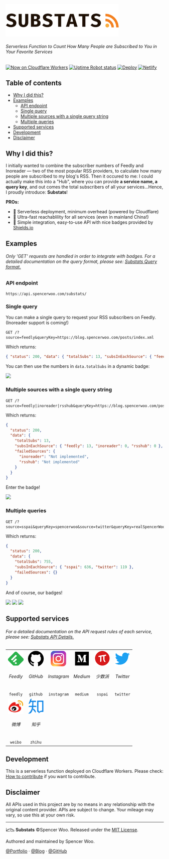 <img src="./docs/assets/substats.svg" alt="substats-logo" width="360px" height="auto" />

<h6>Serverless Function to Count How Many People are Subscribed to You in Your Favorite Services</h6>

[![Now on Cloudflare Workers](https://img.shields.io/badge/Now%20on-Cloudflare%20Workers-f38020?logo=cloudflare&logoColor=f38020)](https://api.spencerwoo.com/substats/)
[![Uptime Robot status](https://img.shields.io/uptimerobot/status/m784533782-966fa87a7f1afd93c9cc4e51?label=Status&color=00B0D8&logo=probot&logoColor=white)](https://stats.uptimerobot.com/92yjVTmk63/784533782)
[![Deploy](https://github.com/spencerwooo/Substats/workflows/Deploy/badge.svg)](https://github.com/spencerwooo/Substats/actions?query=workflow%3ADeploy)
[![Netlify](https://img.shields.io/netlify/34dba5ee-8e3f-4c0d-bc4e-1023f4a1c2ae?color=01ad9f&label=Docs&logo=netlify)](https://substats.spencerwoo.com/)

<h2>Table of contents</h2>

- [Why I did this?](#why-i-did-this)
- [Examples](#examples)
  - [API endpoint](#api-endpoint)
  - [Single query](#single-query)
  - [Multiple sources with a single query string](#multiple-sources-with-a-single-query-string)
  - [Multiple queries](#multiple-queries)
- [Supported services](#supported-services)
- [Development](#development)
- [Disclaimer](#disclaimer)

## Why I did this?

I initially wanted to combine the subscriber numbers of Feedly and Inoreader — two of the most popular RSS providers, to calculate how many people are subscribed to my blog's RSS. Then it occured to me: I could actually make this into a "Hub", where you can provide **a service name, a query key**, and out comes the total subscribers of all your services...Hence, I proudly introduce: **Substats**!

**PROs:**

- 🧊 Serverless deployment, minimum overhead (powered by Cloudflare)
- 🚀 Ultra-fast reachablility for all services (even in mainland China!)
- 🎈 Simple integration, easy-to-use API with nice badges provided by [Shields.io](https://shields.io/)

## Examples

<h6>Only 'GET' requests are handled in order to integrate with badges. For a detailed documentation on the query format, please see: <a href="https://substats.spencerwoo.com/query.html">Substats Query format.</a></h6>

### API endpoint

```
https://api.spencerwoo.com/substats/
```

### Single query

You can make a single query to request your RSS subscribers on Feedly. (Inoreader support is coming!)

```http
GET /?source=feedly&queryKey=https://blog.spencerwoo.com/posts/index.xml
```

Which returns:

```json
{ "status": 200, "data": { "totalSubs": 13, "subsInEachSource": { "feedly": 13 }, "failedSources": {} } }
```

You can then use the numbers in `data.totalSubs` in a dynamic badge:

[![](https://img.shields.io/badge/dynamic/json?label=Feedly&query=%24.data.totalSubs&url=https%3A%2F%2Fapi.spencerwoo.com%2Fsubstats%2F%3Fsource%3Dfeedly%26queryKey%3Dhttps%3A%2F%2Fblog.spencerwoo.com%2Fposts%2Findex.xml&color=2bb24c&logo=feedly&style=for-the-badge)](https://api.spencerwoo.com/substats/?source=feedly&queryKey=https://blog.spencerwoo.com/posts/index.xml)

### Multiple sources with a single query string

```http
GET /?source=feedly|inoreader|rsshub&queryKey=https://blog.spencerwoo.com/posts/index.xml
```

Which returns:

```json
{
  "status": 200,
  "data": {
    "totalSubs": 13,
    "subsInEachSource": { "feedly": 13, "inoreader": 0, "rsshub": 0 },
    "failedSources": {
      "inoreader": "Not implemented",
      "rsshub": "Not implemented"
    }
  }
}
```

Enter the badge!

[![](https://img.shields.io/badge/dynamic/json?label=RSS%20subs&query=%24.data.totalSubs&url=https%3A%2F%2Fapi.spencerwoo.com%2Fsubstats%2F%3Fsource%3Dfeedly%257Cinoreader%257Crsshub%26queryKey%3Dhttps%3A%2F%2Fblog.spencerwoo.com%2Fposts%2Findex.xml&color=ffa500&logo=rss&style=for-the-badge)](https://api.spencerwoo.com/substats/?source=feedly|inoreader|rsshub&queryKey=https://blog.spencerwoo.com/posts/index.xml)

### Multiple queries

```http
GET /?source=sspai&queryKey=spencerwoo&source=twitter&queryKey=realSpencerWoo
```

Which returns:

```json
{
  "status": 200,
  "data": {
    "totalSubs": 755,
    "subsInEachSource": { "sspai": 636, "twitter": 119 },
    "failedSources": {}
  }
}
```

And of course, our badges!

[![](https://img.shields.io/badge/dynamic/json?label=Social%20media&query=%24.data.totalSubs&url=https%3A%2F%2Fapi.spencerwoo.com%2Fsubstats%2F%3Fsource%3Dsspai%26queryKey%3Dspencerwoo%26source%3Dtwitter%26queryKey%3DrealSpencerWoo&color=brightgreen&style=for-the-badge)](https://api.spencerwoo.com/substats/?source=sspai&queryKey=spencerwoo&source=twitter&queryKey=realSpencerWoo)
[![](https://img.shields.io/badge/dynamic/json?label=%E5%B0%91%E6%95%B0%E6%B4%BE&query=%24.data.subsInEachSource.sspai&url=https%3A%2F%2Fapi.spencerwoo.com%2Fsubstats%2F%3Fsource%3Dsspai%26queryKey%3Dspencerwoo%26source%3Dtwitter%26queryKey%3DrealSpencerWoo&color=d71a1b&style=for-the-badge)](https://api.spencerwoo.com/substats/?source=sspai&queryKey=spencerwoo&source=twitter&queryKey=realSpencerWoo)
[![](https://img.shields.io/badge/dynamic/json?label=Twitter&query=%24.data.subsInEachSource.twitter&url=https%3A%2F%2Fapi.spencerwoo.com%2Fsubstats%2F%3Fsource%3Dsspai%26queryKey%3Dspencerwoo%26source%3Dtwitter%26queryKey%3DrealSpencerWoo&color=1da1f2&logo=twitter&style=for-the-badge)](https://api.spencerwoo.com/substats/?source=sspai&queryKey=spencerwoo&source=twitter&queryKey=realSpencerWoo)

## Supported services

<h6>For a detailed documentation on the API request rules of each service, please see: <a href="https://substats.spencerwoo.com/query.html">Substats API Details.</a></h6>

<table>
  <tr align="center">
    <td><img src="./docs/assets/logo_feedly.png" width="auto" height="50px"/><h6>Feedly</h6></td>
    <td><img src="./docs/assets/logo_github.png" width="auto" height="50px"/><h6>GitHub</h6></td>
    <td><img src="./docs/assets/logo_ins.png" width="auto" height="50px"/><h6>Instagram</h6></td>
    <td><img src="./docs/assets/logo_medium.png" width="auto" height="50px"/><h6>Medium</h6></td>
    <td><img src="./docs/assets/logo_sspai.png" width="auto" height="50px"/><h6>少数派</h6></td>
    <td><img src="./docs/assets/logo_twitter.png" width="auto" height="50px"/><h6>Twitter</h6></td>
  </tr>
  <tr align="center">
    <td><code>feedly</code></td>
    <td><code>github</code></td>
    <td><code>instagram</code></td>
    <td><code>medium</code></td>
    <td><code>sspai</code></td>
    <td><code>twitter</code></td>
  </tr>
  <tr align="center">
    <td><img src="./docs/assets/logo_weibo.png" width="auto" height="50px"/><h6>微博</h6></td>
    <td><img src="./docs/assets/logo_zhihu.png" width="auto" height="50px"/><h6>知乎</h6></td>
  </tr>
  <tr align="center">
    <td><code>weibo</code></td>
    <td><code>zhihu</code></td>
  </tr>
</table>

## Development

This is a serverless function deployed on Cloudflare Workers. Please check: [How to contribute](https://substats.spencerwoo.com/dev.html) if you want to contribute.

## Disclaimer

All APIs used in this project are by no means in any relationship with the original content provider. APIs are subject to change. Your mileage may vary, so use this at your own risk.

---

**📈📉 Substats** ©Spencer Woo. Released under the [MIT License](./LICENSE).

Authored and maintained by Spencer Woo.

[@Portfolio](https://spencerwoo.com/) · [@Blog](https://blog.spencerwoo.com/) · [@GitHub](https://github.com/spencerwooo)
